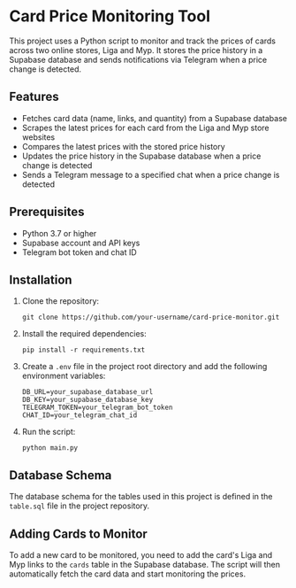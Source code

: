 # Card Price Monitoring Tool

This project uses a Python script to monitor and track the prices of cards across two online stores, Liga and Myp. It stores the price history in a Supabase database and sends notifications via Telegram when a price change is detected.

## Features

- Fetches card data (name, links, and quantity) from a Supabase database
- Scrapes the latest prices for each card from the Liga and Myp store websites
- Compares the latest prices with the stored price history
- Updates the price history in the Supabase database when a price change is detected
- Sends a Telegram message to a specified chat when a price change is detected

## Prerequisites

- Python 3.7 or higher
- Supabase account and API keys
- Telegram bot token and chat ID

## Installation

1. Clone the repository:
   ```
   git clone https://github.com/your-username/card-price-monitor.git
   ```
2. Install the required dependencies:
   ```
   pip install -r requirements.txt
   ```
3. Create a `.env` file in the project root directory and add the following environment variables:
   ```
   DB_URL=your_supabase_database_url
   DB_KEY=your_supabase_database_key
   TELEGRAM_TOKEN=your_telegram_bot_token
   CHAT_ID=your_telegram_chat_id
   ```
4. Run the script:
   ```
   python main.py
   ```

## Database Schema

The database schema for the tables used in this project is defined in the `table.sql` file in the project repository.

## Adding Cards to Monitor

To add a new card to be monitored, you need to add the card's Liga and Myp links to the `cards` table in the Supabase database. The script will then automatically fetch the card data and start monitoring the prices.
